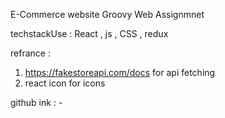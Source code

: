 E-Commerce website Groovy Web Assignmnet


techstackUse : React , js , CSS , redux 

refrance : 
 1. https://fakestoreapi.com/docs      for api fetching 
 2. react icon   for icons 
 

github ink : - 


